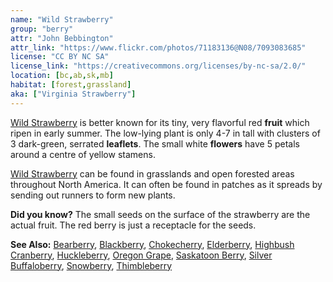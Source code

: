 ```yaml
---
name: "Wild Strawberry"
group: "berry"
attr: "John Bebbington"
attr_link: "https://www.flickr.com/photos/71183136@N08/7093083685"
license: "CC BY NC SA"
license_link: "https://creativecommons.org/licenses/by-nc-sa/2.0/"
location: [bc,ab,sk,mb]
habitat: [forest,grassland]
aka: ["Virginia Strawberry"]
---
```

[Wild Strawberry](/plants/wildstraw/) is better known for its tiny, very flavorful red **fruit** which ripen in early summer. The low-lying plant is only 4-7 in tall with clusters of 3 dark-green, serrated **leaflets**. The small white **flowers** have 5 petals around a centre of yellow stamens.

[Wild Strawberry](/plants/wildstraw/) can be found in grasslands and open forested areas throughout North America. It can often be found in patches as it spreads by sending out runners to form new plants.

**Did you know?** The small seeds on the surface of the strawberry are the actual fruit. The red berry is just a receptacle for the seeds.

<!-- generated, do not edit -->
**See Also:**
[Bearberry](/trees/bear/),
[Blackberry](/trees/blackber/),
[Chokecherry](/trees/choke/),
[Elderberry](/trees/elder/),
[Highbush Cranberry](/trees/hicran/),
[Huckleberry](/trees/huck/),
[Oregon Grape](/trees/orgrape/),
[Saskatoon Berry](/trees/saskber/),
[Silver Buffaloberry](/trees/silbufber/),
[Snowberry](/trees/snow/),
[Thimbleberry](/trees/thimble/)
